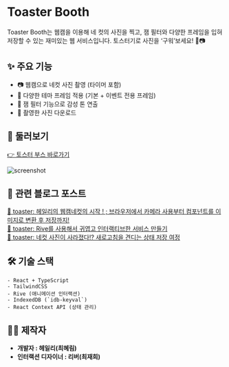 # Toaster Booth

Toaster Booth는 웹캠을 이용해 네 컷의 사진을 찍고,
잼 필터와 다양한 프레임을 입혀 저장할 수 있는 재미있는 웹 서비스입니다.
토스터기로 사진을 ‘구워’보세요! 🍞📷

## ✨ 주요 기능

- 📷 웹캠으로 네컷 사진 촬영 (타이머 포함)
- 🧈 다양한 테마 프레임 적용 (기본 + 이벤트 전용 프레임)
- 🍓 잼 필터 기능으로 감성 톤 연출
- 💾 촬영한 사진 다운로드

## 🚀 둘러보기

[👉 토스터 부스 바로가기](https://toaster-booth.vercel.app/)

![screenshot](https://blog.kakaocdn.net/dn/2kX99/btsNdVwNn1n/8BkKpbSPuLiQeKUkxAZQNk/img.gif)

## 📖 관련 블로그 포스트

[🍞 toaster: 헤일리의 웹캠네컷의 시작 ! ; 브라우저에서 카메라 사용부터 컴포넌트를 이미지로 변환 후 저장까지!](https://healim01.tistory.com/104)  
[🥐 toaster: Rive를 사용해서 귀엽고 인터랙티브한 서비스 만들기](https://healim01.tistory.com/105)  
[🍓 toaster: 네컷 사진이 사라졌다!? 새로고침을 견디는 상태 저장 여정](https://healim01.tistory.com/106)

## 🛠️ 기술 스택

```
- React + TypeScript
- TailwindCSS
- Rive (애니메이션 인터랙션)
- IndexedDB (`idb-keyval`)
- React Context API (상태 관리)
```

## 🧑‍💻 제작자

- **개발자 : 헤일리(최혜림)**
- **인터랙션 디자이너 : 리버(최재희)**

